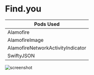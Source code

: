 # Find.you


| Pods Used     |
| ------------- |
| Alamofire     | 
| AlamofireImage|
| AlamofireNetworkActivityIndicator | 
|SwiftyJSON | 


![screenshot](https://github.com/kennybatista/Find.you/blob/master/findYouScreenShot.PNG)
